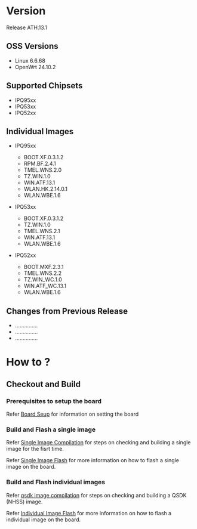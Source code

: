 # Version
Release ATH.13.1



## OSS Versions
- Linux 6.6.68
- OpenWrt 24.10.2

## Supported Chipsets
- IPQ95xx
- IPQ53xx
- IPQ52xx

## Individual Images 
- IPQ95xx
  - BOOT.XF.0.3.1.2
  - RPM.BF.2.4.1
  - TMEL.WNS.2.0
  - TZ.WIN.1.0
  - WIN.ATF.13.1
  - WLAN.HK.2.14.0.1
  - WLAN.WBE.1.6

- IPQ53xx
  - BOOT.XF.0.3.1.2
  - TZ.WIN.1.0
  - TMEL.WNS.2.1
  - WIN.ATF.13.1
  - WLAN.WBE.1.6

- IPQ52xx
  - BOOT.MXF.2.3.1 
  - TMEL.WNS.2.2
  - TZ.WIN_WC.1.0
  - WIN.ATF_WC.13.1
  - WLAN.WBE.1.6

## Changes from Previous Release
* ...............
* ...............
* ...............

# How to ?

## Checkout and Build

### Prerequisites to setup the board

Refer [Board Seup](board_setup.md) for information on setting the board

### Build and Flash a single image

Refer [Single Image Compilation](single_image_compilation.md) for steps on checking and building a single image for the fisrt time. 

Refer [Single Image Flash](single_image_flash.md) for more information on how to flash a single image on the board. 

### Build and Flash individual images

Refer [qsdk image compilation](qsdk_image_compilation.md) for steps on checking and building a QSDK (NHSS) image. 

Refer [Individual Image Flash](individual_image_flash.md) for more information on how to flash a individual image on the board. 
